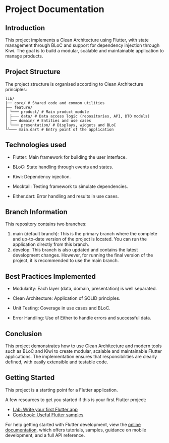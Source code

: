 # Project Documentation

## Introduction

This project implements a Clean Architecture using Flutter, with state management through BLoC and support for dependency injection through Kiwi. The goal is to build a modular, scalable and maintainable application to manage products.

## Project Structure

The project structure is organised according to Clean Architecture principles:

```
lib/
├── core/ # Shared code and common utilities
├── feature/
│ └─── product/ # Main product module
│ ├─── data/ # Data access logic (repositories, API, DTO models)
│ ├── domain/ # Entities and use cases
│ └─── presentation/ # Displays, widgets and BLoC
└└─── main.dart # Entry point of the application
```

## Technologies used

- Flutter: Main framework for building the user interface.

- BLoC: State handling through events and states.

- Kiwi: Dependency injection.

- Mocktail: Testing framework to simulate dependencies.

- Either.dart: Error handling and results in use cases.

## Branch Information
This repository contains two branches:

1. main (default branch): This is the primary branch where the complete and up-to-date version of the project is located. You can run the application directly from this branch.
2. develop: This branch is also updated and contains the latest development changes. However, for running the final version of the project, it is recommended to use the main branch.

## Best Practices Implemented

- Modularity: Each layer (data, domain, presentation) is well separated.

- Clean Architecture: Application of SOLID principles.

- Unit Testing: Coverage in use cases and BLoC.

- Error Handling: Use of Either to handle errors and successful data.

## Conclusion

This project demonstrates how to use Clean Architecture and modern tools such as BLoC and Kiwi to create modular, scalable and maintainable Flutter applications. The implementation ensures that responsibilities are clearly defined, with easily extensible and testable code.

## Getting Started

This project is a starting point for a Flutter application.

A few resources to get you started if this is your first Flutter project:

- [Lab: Write your first Flutter app](https://docs.flutter.dev/get-started/codelab)
- [Cookbook: Useful Flutter samples](https://docs.flutter.dev/cookbook)

For help getting started with Flutter development, view the
[online documentation](https://docs.flutter.dev/), which offers tutorials,
samples, guidance on mobile development, and a full API reference.
